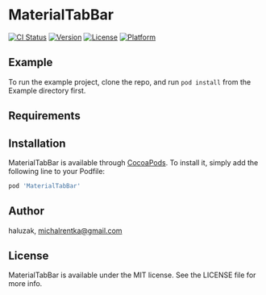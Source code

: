 # MaterialTabBar

[![CI Status](http://img.shields.io/travis/haluzak/MaterialTabBar.svg?style=flat)](https://travis-ci.org/haluzak/MaterialTabBar)
[![Version](https://img.shields.io/cocoapods/v/MaterialTabBar.svg?style=flat)](http://cocoapods.org/pods/MaterialTabBar)
[![License](https://img.shields.io/cocoapods/l/MaterialTabBar.svg?style=flat)](http://cocoapods.org/pods/MaterialTabBar)
[![Platform](https://img.shields.io/cocoapods/p/MaterialTabBar.svg?style=flat)](http://cocoapods.org/pods/MaterialTabBar)

## Example

To run the example project, clone the repo, and run `pod install` from the Example directory first.

## Requirements

## Installation

MaterialTabBar is available through [CocoaPods](http://cocoapods.org). To install
it, simply add the following line to your Podfile:

```ruby
pod 'MaterialTabBar'
```

## Author

haluzak, michalrentka@gmail.com

## License

MaterialTabBar is available under the MIT license. See the LICENSE file for more info.
